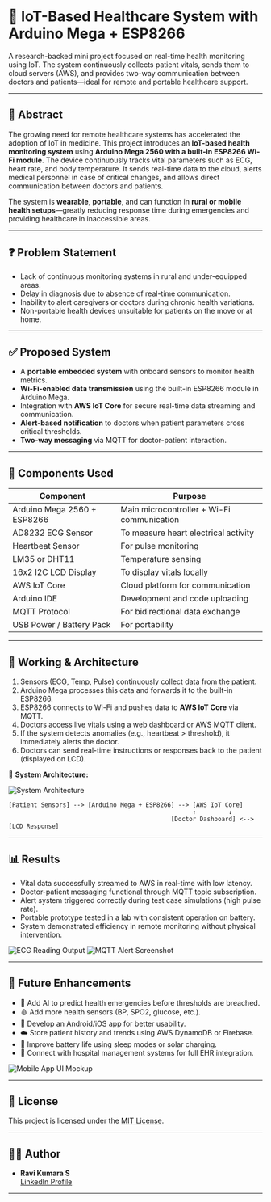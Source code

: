 # 🏥 IoT-Based Healthcare System with Arduino Mega + ESP8266

A research-backed mini project focused on real-time health monitoring using IoT. The system continuously collects patient vitals, sends them to cloud servers (AWS), and provides two-way communication between doctors and patients—ideal for remote and portable healthcare support.

---

## 🧠 Abstract

The growing need for remote healthcare systems has accelerated the adoption of IoT in medicine. This project introduces an **IoT-based health monitoring system** using **Arduino Mega 2560 with a built-in ESP8266 Wi-Fi module**. The device continuously tracks vital parameters such as ECG, heart rate, and body temperature. It sends real-time data to the cloud, alerts medical personnel in case of critical changes, and allows direct communication between doctors and patients.

The system is **wearable**, **portable**, and can function in **rural or mobile health setups**—greatly reducing response time during emergencies and providing healthcare in inaccessible areas.

---

## ❓ Problem Statement

- Lack of continuous monitoring systems in rural and under-equipped areas.
- Delay in diagnosis due to absence of real-time communication.
- Inability to alert caregivers or doctors during chronic health variations.
- Non-portable health devices unsuitable for patients on the move or at home.

---

## ✅ Proposed System

- A **portable embedded system** with onboard sensors to monitor health metrics.
- **Wi-Fi-enabled data transmission** using the built-in ESP8266 module in Arduino Mega.
- Integration with **AWS IoT Core** for secure real-time data streaming and communication.
- **Alert-based notification** to doctors when patient parameters cross critical thresholds.
- **Two-way messaging** via MQTT for doctor-patient interaction.

---

## 🔧 Components Used

| Component                | Purpose                                      |
|-------------------------|----------------------------------------------|
| Arduino Mega 2560 + ESP8266 | Main microcontroller + Wi-Fi communication |
| AD8232 ECG Sensor        | To measure heart electrical activity         |
| Heartbeat Sensor         | For pulse monitoring                         |
| LM35 or DHT11            | Temperature sensing                          |
| 16x2 I2C LCD Display     | To display vitals locally                    |
| AWS IoT Core             | Cloud platform for communication             |
| Arduino IDE              | Development and code uploading               |
| MQTT Protocol            | For bidirectional data exchange              |
| USB Power / Battery Pack | For portability                              |

---

## 🧪 Working & Architecture

1. Sensors (ECG, Temp, Pulse) continuously collect data from the patient.
2. Arduino Mega processes this data and forwards it to the built-in ESP8266.
3. ESP8266 connects to Wi-Fi and pushes data to **AWS IoT Core** via MQTT.
4. Doctors access live vitals using a web dashboard or AWS MQTT client.
5. If the system detects anomalies (e.g., heartbeat > threshold), it immediately alerts the doctor.
6. Doctors can send real-time instructions or responses back to the patient (displayed on LCD).

📡 **System Architecture:**

![System Architecture](images/system_architecture.png)

```
[Patient Sensors] --> [Arduino Mega + ESP8266] --> [AWS IoT Core]
                                                   ↑         ↓
                                             [Doctor Dashboard] <--> [LCD Response]
```

---

## 📊 Results

- Vital data successfully streamed to AWS in real-time with low latency.
- Doctor-patient messaging functional through MQTT topic subscription.
- Alert system triggered correctly during test case simulations (high pulse rate).
- Portable prototype tested in a lab with consistent operation on battery.
- System demonstrated efficiency in remote monitoring without physical intervention.

![ECG Reading Output](images/ecg_output_lcd.jpg)
![MQTT Alert Screenshot](images/mqtt_alert.png)

---

## 🔮 Future Enhancements

- 🧠 Add AI to predict health emergencies before thresholds are breached.
- 🩸 Add more health sensors (BP, SPO2, glucose, etc.).
- 📱 Develop an Android/iOS app for better usability.
- ☁️ Store patient history and trends using AWS DynamoDB or Firebase.
- 🔋 Improve battery life using sleep modes or solar charging.
- 🏥 Connect with hospital management systems for full EHR integration.

![Mobile App UI Mockup](images/mobile_app_concept.png)

---

## 📜 License

This project is licensed under the [MIT License](LICENSE).

---

## 🙋‍♂️ Author

- **Ravi Kumara S**  
  [LinkedIn Profile](https://www.linkedin.com/in/ravi-kumara-s)

---

